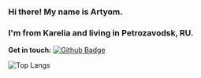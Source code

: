 ### Hi there! My name is Artyom. 
### I'm from Karelia and living in Petrozavodsk, RU. 

**Get in touch:**
[![Github Badge](https://img.shields.io/badge/-zarevincom-grey?style=flat&logo=github&logoColor=white&link=https://github.com/zarevincom/)](https://www.github.com/zarevincom/)

![Top Langs](https://github-readme-stats-axpwmfcg3.vercel.app/api/top-langs/?username=zarevincom&layout=compact)
